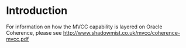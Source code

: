 # Introduction #

For information on how the MVCC capability is layered on Oracle Coherence, please see http://www.shadowmist.co.uk/mvcc/coherence-mvcc.pdf